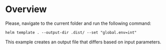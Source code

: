 # Overview

Please, navigate to the current folder and run the following command:

```
helm template . --output-dir .dist/ --set "global.env=int"
```

This example creates an output file that differs based on input parameters.